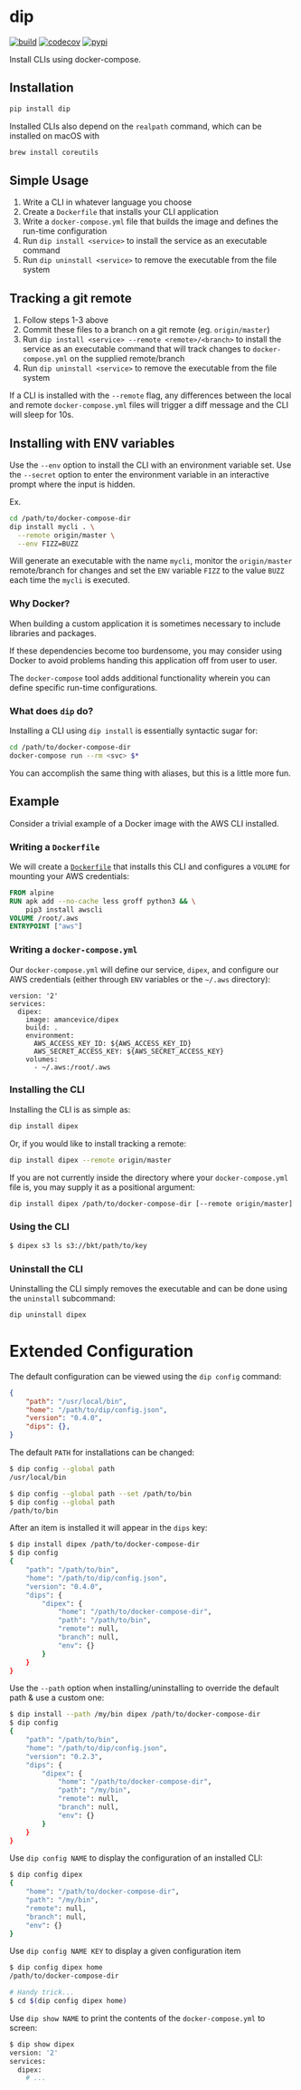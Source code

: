 # dip

[![build](https://travis-ci.org/amancevice/dip.svg?branch=master)](https://travis-ci.org/amancevice/dip)
[![codecov](https://codecov.io/gh/amancevice/dip/branch/master/graph/badge.svg)](https://codecov.io/gh/amancevice/dip)
[![pypi](https://badge.fury.io/py/dip.svg)](https://badge.fury.io/py/dip)


Install CLIs using docker-compose.

## Installation

```bash
pip install dip
```

Installed CLIs also depend on the `realpath` command, which can be installed on macOS with

```bash
brew install coreutils
```

## Simple Usage

1. Write a CLI in whatever language you choose
2. Create a `Dockerfile` that installs your CLI application
3. Write a `docker-compose.yml` file that builds the image and defines the run-time configuration
4. Run `dip install <service>` to install the service as an executable command
5. Run `dip uninstall <service>` to remove the executable from the file system

## Tracking a git remote

1. Follow steps 1-3 above
2. Commit these files to a branch on a git remote (eg. `origin/master`)
3. Run `dip install <service> --remote <remote>/<branch>` to install the service as an executable command that will track changes to `docker-compose.yml` on the supplied remote/branch
4. Run `dip uninstall <service>` to remove the executable from the file system

If a CLI is installed with the `--remote` flag, any differences between the local and remote `docker-compose.yml` files will trigger a diff message and the CLI will sleep for 10s.

## Installing with ENV variables

Use the `--env` option to install the CLI with an environment variable set. Use the `--secret` option to enter the environment variable in an interactive prompt where the input is hidden.

Ex.

```bash
cd /path/to/docker-compose-dir
dip install mycli . \
  --remote origin/master \
  --env FIZZ=BUZZ
```

Will generate an executable with the name `mycli`, monitor the `origin/master` remote/branch for changes and set the `ENV` variable `FIZZ` to the value `BUZZ` each time the `mycli` is executed.

### Why Docker?

When building a custom application it is sometimes necessary to include libraries and packages.

If these dependencies become too burdensome, you may consider using Docker to avoid problems handing this application off from user to user.

The `docker-compose` tool adds additional functionality wherein you can define specific run-time configurations.

### What does `dip` do?

Installing a CLI using `dip install` is essentially syntactic sugar for:

```bash
cd /path/to/docker-compose-dir
docker-compose run --rm <svc> $*
```

You can accomplish the same thing with aliases, but this is a little more fun.

## Example

Consider a trivial example of a Docker image with the AWS CLI installed.

### Writing a `Dockerfile`

We will create a [`Dockerfile`](./example/Dockerfile) that installs this CLI and configures a `VOLUME` for mounting your AWS credentials:

```Dockerfile
FROM alpine
RUN apk add --no-cache less groff python3 && \
    pip3 install awscli
VOLUME /root/.aws
ENTRYPOINT ["aws"]
```

### Writing a `docker-compose.yml`

Our `docker-compose.yml` will define our service, `dipex`, and configure our AWS credentials (either through `ENV` variables or the `~/.aws` directory):

```
version: '2'
services:
  dipex:
    image: amancevice/dipex
    build: .
    environment:
      AWS_ACCESS_KEY_ID: ${AWS_ACCESS_KEY_ID}
      AWS_SECRET_ACCESS_KEY: ${AWS_SECRET_ACCESS_KEY}
    volumes:
      - ~/.aws:/root/.aws
```

### Installing the CLI

Installing the CLI is as simple as:

```bash
dip install dipex
```

Or, if you would like to install tracking a remote:

```bash
dip install dipex --remote origin/master
```

If you are not currently inside the directory where your `docker-compose.yml` file is, you may supply it as a positional argument:

```bash
dip install dipex /path/to/docker-compose-dir [--remote origin/master]
```

### Using the CLI

```bash
$ dipex s3 ls s3://bkt/path/to/key
```

### Uninstall the CLI

Uninstalling the CLI simply removes the executable and can be done using the `uninstall` subcommand:

```bash
dip uninstall dipex
```

# Extended Configuration

The default configuration can be viewed using the `dip config` command:

```json
{
    "path": "/usr/local/bin",
    "home": "/path/to/dip/config.json",
    "version": "0.4.0",
    "dips": {},
}
```

The default `PATH` for installations can be changed:

```bash
$ dip config --global path
/usr/local/bin
```

```bash
$ dip config --global path --set /path/to/bin
$ dip config --global path
/path/to/bin
```

After an item is installed it will appear in the `dips` key:

```bash
$ dip install dipex /path/to/docker-compose-dir
$ dip config
{
    "path": "/path/to/bin",
    "home": "/path/to/dip/config.json",
    "version": "0.4.0",
    "dips": {
        "dipex": {
            "home": "/path/to/docker-compose-dir",
            "path": "/path/to/bin",
            "remote": null,
            "branch": null,
            "env": {}
        }
    }
}
```

Use the `--path` option when installing/uninstalling to override the default path & use a custom one:

```bash
$ dip install --path /my/bin dipex /path/to/docker-compose-dir
$ dip config
{
    "path": "/path/to/bin",
    "home": "/path/to/dip/config.json",
    "version": "0.2.3",
    "dips": {
        "dipex": {
            "home": "/path/to/docker-compose-dir",
            "path": "/my/bin",
            "remote": null,
            "branch": null,
            "env": {}
        }
    }
}
```

Use `dip config NAME` to display the configuration of an installed CLI:

```bash
$ dip config dipex
{
    "home": "/path/to/docker-compose-dir",
    "path": "/my/bin",
    "remote": null,
    "branch": null,
    "env": {}
}
```

Use `dip config NAME KEY` to display a given configuration item

```bash
$ dip config dipex home
/path/to/docker-compose-dir

# Handy trick...
$ cd $(dip config dipex home)
```

Use `dip show NAME` to print the contents of the `docker-compose.yml` to screen:

```bash
$ dip show dipex
version: '2'
services:
  dipex:
    # ...
```
